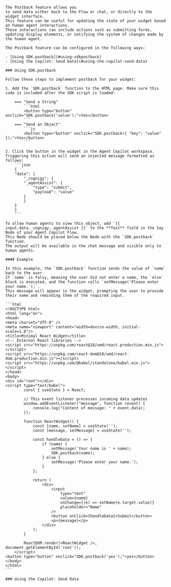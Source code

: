     The Postback feature allows you
    to send data either back to the Flow or chat, or directly to the widget interface.
    This feature can be useful for updating the state of your widget based on human agent interactions.
    These interactions can include actions such as submitting forms,
    updating display elements, or notifying the system of changes made by the human agent.

    The Postback feature can be configured in the following ways:

    - [Using SDK.postback](#using-sdkpostback)
    - [Using the Copilot: Send Data](#using-the-copilot-send-data) 

    ### Using SDK.postback

    Follow these steps to implement postback for your widget:

    1. Add the `SDK.postback` function to the HTML page. Make sure this code is included after the SDK script is loaded:

        === "Send a String"
            ```html
            <button type="button" onclick="SDK.postback('value');">Yes</button>
            ```
        === "Send an Object"
            ```js
            <button type="button" onclick="SDK.postback({ "key": "value" });">Yes</button>
            ```

    2. Click the button in the widget in the Agent Copilot workspace. Triggering this action will send an injected message formatted as follows:
        ```json
        {
        "data": {
            "_cognigy": {
            "_agentAssist": {
                "type": "submit",
                "payload": "value"
            }
            }
        }
        }
        ```

    To allow human agents to view this object, add `{{ input.data._cognigy._agentAssist }}` to the **Text** field in the Say Node of your Agent Copilot Flow. 
    This Node should be placed below the Node with the `SDK.postback` function. 
    The output will be available in the chat message and visible only to human agents.

    #### Example

    In this example, the `SDK.postback` function sends the value of `name` back to the user.
    If `name` is falsy, meaning the user did not enter a name, the `else` block is executed, and the function calls `setMessage('Please enter your name.');`.
    This message will appear in the widget, prompting the user to provide their name and reminding them of the required input.

    ```html
    <!DOCTYPE html>
    <html lang="en">
    <head>
    <meta charset="UTF-8" />
    <meta name="viewport" content="width=device-width, initial-scale=1.0"/>
    <title>Minimal React Widget</title>
    <!-- External React libraries -->
    <script src="https://unpkg.com/react@18/umd/react.production.min.js"></script>
    <script src="https://unpkg.com/react-dom@18/umd/react-dom.production.min.js"></script>
    <script src="https://unpkg.com/@babel/standalone/babel.min.js"></script>
    </head>
    <body>
    <div id="root"></div>
    <script type="text/babel">
            const { useState } = React;

            // This event listener processes incoming data updates
            window.addEventListener("message", function (event) {
                console.log("Content of message: " + event.data);
            });

            function ReactWidget() {
                const [name, setName] = useState('');
                const [message, setMessage] = useState('');

                const handleData = () => {
                    if (name) {
                        setMessage('Your name is ' + name);
                        SDK.postback(name);
                    } else {
                        setMessage('Please enter your name.');
                    }
                };

                return (
                    <div>
                        <input
                            type="text"
                            value={name}
                            onChange={(e) => setName(e.target.value)}
                            placeholder="Name"
                        />
                        <button onClick={handleData}>Submit</button>
                        <p>{message}</p>
                    </div>
                );
            }

            ReactDOM.render(<ReactWidget />, document.getElementById('root'));
        </script>
    <button type="button" onclick="SDK.postback('yes');">yes</button>
    </body>
    </html>
    ```

    ### Using the Copilot: Send Data